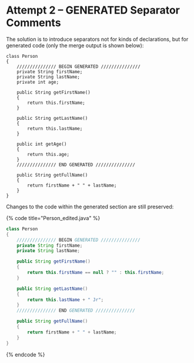 # Attempt 2 – GENERATED Separator Comments

The solution is to introduce separators not for kinds of declarations, but for generated code \(only the merge output is shown below\):

```text
class Person
{
    /////////////// BEGIN GENERATED ///////////////
    private String firstName;
    private String lastName;
    private int age;

    public String getFirstName()
    {
        return this.firstName;
    }

    public String getLastName()
    {
        return this.lastName;
    }

    public int getAge()
    {
        return this.age;
    }
    /////////////// END GENERATED ///////////////

    public String getFullName()
    {
        return firstName + " " + lastName;
    }
}
```

Changes to the code within the generated section are still preserved:

{% code title="Person\_edited.java" %}
```java
class Person
{
	/////////////// BEGIN GENERATED ///////////////
	private String firstName;
	private String lastName;

	public String getFirstName()
	{
		return this.firstName == null ? "" : this.firstName;
	}

	public String getLastName()
	{
		return this.lastName + " Jr";
	}
	/////////////// END GENERATED ///////////////

	public String getFullName()
	{
		return firstName + " " + lastName;
	}
}
```
{% endcode %}

